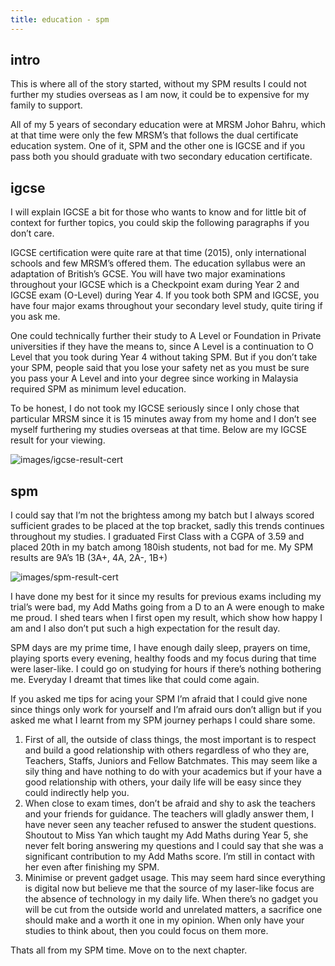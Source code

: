```yaml
---
title: education - spm
---
```


## intro
This is where all of the story started, without my SPM results I could not further my studies overseas as I am now, it could be to expensive for my family to support.

All of my 5 years of secondary education were at MRSM Johor Bahru, which at that time were only the few MRSM’s that follows the dual certificate education system. One of it, SPM and the other one is IGCSE and if you pass both you should graduate with two secondary education certificate.

## igcse
I will explain IGCSE a bit for those who wants to know and for little bit of context for further topics, you could skip the following paragraphs if you don’t care. 

IGCSE certification were quite rare at that time (2015), only international schools and few MRSM’s offered them. The education syllabus were an adaptation of British’s GCSE. You will have two major examinations throughout your IGCSE which is a Checkpoint exam during Year 2 and IGCSE exam (O-Level) during Year 4. If you took both SPM and IGCSE, you have four major exams throughout your secondary level study, quite tiring if you ask me.

One could technically further their study to A Level or Foundation in Private universities if they have the means to, since A Level is a continuation to O Level that you took during Year 4 without taking SPM. But if you don’t take your SPM, people said that you lose your safety net as you must be sure you pass your A Level and into your degree since working in Malaysia required SPM as minimum level education.

To be honest, I do not took my IGCSE seriously since I only chose that particular MRSM since it is 15 minutes away from my home and I don’t see myself furthering my studies overseas at that time. Below are my IGCSE result for your viewing.

![images/igcse-result-cert](/images/igcse-result-cert.png)

## spm
I could say that I’m not the brightess among my batch but I always scored sufficient grades to be placed at the top bracket, sadly this trends continues throughout my studies. I graduated First Class with a CGPA of 3.59 and placed 20th in my batch among 180ish students, not bad for me. My SPM results are 9A’s 1B (3A+, 4A, 2A-, 1B+)

![images/spm-result-cert](/images/spm-result-cert.jpg)

I have done my best for it since my results for previous exams including my trial’s were bad, my Add Maths going from a D to an A were enough to make me proud. I shed tears when I first open my result, which show how happy I am and I also don’t put such a high expectation for the result day.

SPM days are my prime time, I have enough daily sleep, prayers on time, playing sports every evening, healthy foods and my focus during that time were laser-like. I could go on studying for hours if there’s nothing bothering me. Everyday I dreamt that times like that could come again.

If you asked me tips for acing your SPM I’m afraid that I could give none since things only work for yourself and I’m afraid ours don’t allign but if you asked me what I learnt from my SPM journey perhaps I could share some.

1. First of all, the outside of class things, the most important is to respect and build a good relationship with others regardless of who they are, Teachers, Staffs, Juniors and Fellow Batchmates. This may seem like a sily thing and have nothing to do with your academics but if your have a good relationship with others, your daily life will be easy since they could indirectly help you.
2. When close to exam times, don’t be afraid and shy to ask the teachers and your friends for guidance. The teachers will gladly answer them, I have never seen any teacher refused to answer the student questions. Shoutout to Miss Yan which taught my Add Maths during Year 5, she never felt boring answering my questions and I could say that she was a significant contribution to my Add Maths score. I’m still in contact with her even after finishing my SPM.
3. Minimise or prevent gadget usage. This may seem hard since everything is digital now but believe me that the source of my laser-like focus are the absence of technology in my daily life. When there’s no gadget you will be cut from the outside world and unrelated matters, a sacrifice one should make and a worth it one in my opinion. When only have your studies to think about, then you could focus on them more.

Thats all from my SPM time. Move on to the next chapter.